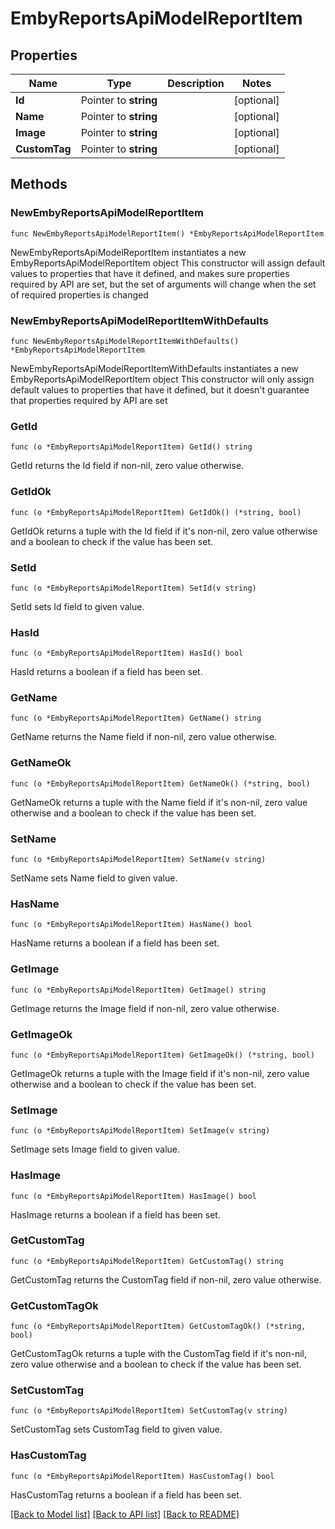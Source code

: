 # EmbyReportsApiModelReportItem

## Properties

Name | Type | Description | Notes
------------ | ------------- | ------------- | -------------
**Id** | Pointer to **string** |  | [optional] 
**Name** | Pointer to **string** |  | [optional] 
**Image** | Pointer to **string** |  | [optional] 
**CustomTag** | Pointer to **string** |  | [optional] 

## Methods

### NewEmbyReportsApiModelReportItem

`func NewEmbyReportsApiModelReportItem() *EmbyReportsApiModelReportItem`

NewEmbyReportsApiModelReportItem instantiates a new EmbyReportsApiModelReportItem object
This constructor will assign default values to properties that have it defined,
and makes sure properties required by API are set, but the set of arguments
will change when the set of required properties is changed

### NewEmbyReportsApiModelReportItemWithDefaults

`func NewEmbyReportsApiModelReportItemWithDefaults() *EmbyReportsApiModelReportItem`

NewEmbyReportsApiModelReportItemWithDefaults instantiates a new EmbyReportsApiModelReportItem object
This constructor will only assign default values to properties that have it defined,
but it doesn't guarantee that properties required by API are set

### GetId

`func (o *EmbyReportsApiModelReportItem) GetId() string`

GetId returns the Id field if non-nil, zero value otherwise.

### GetIdOk

`func (o *EmbyReportsApiModelReportItem) GetIdOk() (*string, bool)`

GetIdOk returns a tuple with the Id field if it's non-nil, zero value otherwise
and a boolean to check if the value has been set.

### SetId

`func (o *EmbyReportsApiModelReportItem) SetId(v string)`

SetId sets Id field to given value.

### HasId

`func (o *EmbyReportsApiModelReportItem) HasId() bool`

HasId returns a boolean if a field has been set.

### GetName

`func (o *EmbyReportsApiModelReportItem) GetName() string`

GetName returns the Name field if non-nil, zero value otherwise.

### GetNameOk

`func (o *EmbyReportsApiModelReportItem) GetNameOk() (*string, bool)`

GetNameOk returns a tuple with the Name field if it's non-nil, zero value otherwise
and a boolean to check if the value has been set.

### SetName

`func (o *EmbyReportsApiModelReportItem) SetName(v string)`

SetName sets Name field to given value.

### HasName

`func (o *EmbyReportsApiModelReportItem) HasName() bool`

HasName returns a boolean if a field has been set.

### GetImage

`func (o *EmbyReportsApiModelReportItem) GetImage() string`

GetImage returns the Image field if non-nil, zero value otherwise.

### GetImageOk

`func (o *EmbyReportsApiModelReportItem) GetImageOk() (*string, bool)`

GetImageOk returns a tuple with the Image field if it's non-nil, zero value otherwise
and a boolean to check if the value has been set.

### SetImage

`func (o *EmbyReportsApiModelReportItem) SetImage(v string)`

SetImage sets Image field to given value.

### HasImage

`func (o *EmbyReportsApiModelReportItem) HasImage() bool`

HasImage returns a boolean if a field has been set.

### GetCustomTag

`func (o *EmbyReportsApiModelReportItem) GetCustomTag() string`

GetCustomTag returns the CustomTag field if non-nil, zero value otherwise.

### GetCustomTagOk

`func (o *EmbyReportsApiModelReportItem) GetCustomTagOk() (*string, bool)`

GetCustomTagOk returns a tuple with the CustomTag field if it's non-nil, zero value otherwise
and a boolean to check if the value has been set.

### SetCustomTag

`func (o *EmbyReportsApiModelReportItem) SetCustomTag(v string)`

SetCustomTag sets CustomTag field to given value.

### HasCustomTag

`func (o *EmbyReportsApiModelReportItem) HasCustomTag() bool`

HasCustomTag returns a boolean if a field has been set.


[[Back to Model list]](../README.md#documentation-for-models) [[Back to API list]](../README.md#documentation-for-api-endpoints) [[Back to README]](../README.md)


